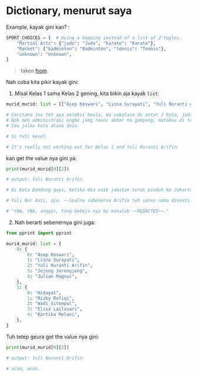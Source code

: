 # Dictionary, menurut saya

Example, kayak gini kan? :

```python
SPORT_CHOICES = {  # Using a mapping instead of a list of 2-tuples.
    "Martial Arts": {"judo": "Judo", "karate": "Karate"},
    "Racket": {"badminton": "Badminton", "tennis": "Tennis"},
    "unknown": "Unknown",
}
```

> taken [from](https://docs.djangoproject.com/en/dev/releases/5.0/).

Nah coba kita pikir kayak gini:

1. Misal Kelas 1 sama Kelas 2 gening, kita bikin aja kayak `list`:

```python
murid_murid: list = [["Asep Koswari", "Lisna Surayati", "Yuli Nuranti Arifin", "Jejeng Jerengjeng", "Julian Magnus"],["Hidayat", "Rizky Rofiqi", "Wadi Sitompul", "Elisa Lailasari", "Kartika Melani"]]

# Ceritana ieu teh aya seleksi heula, da sakolana di antar 2 kota, jadi teu di desa-desa teuing.
# Nah meh administrasi engke jang reuni akbar na gampang, matakna di tes aptitude.
# Ieu jalma kota atawa desa.

# Si Yuli kesel.

# It's really not working out for Kelas 1 and Yuli Nuranti Arifin.
```

kan get the value nya gini ya:

```python
print(murid_murid[0][2])

# output: Yuli Nuranti Arifin

# Di Kota Bandung guys, ketika dia naik jabatan terus pindah ke Jakarta, mau ganti nama.

# Yuli Nur Anti, aja. ~~Soalna sabenerna Arifin teh sanes nama dinasti kitu.~~

# "YNA, YNA, angger, tong bebeja nya bu masalah ~~REDACTED~~."
```

2. Nah berarti sebenernya gini juga:

```python
from pprint import pprint

murid_murid: list = {
    0: {
        0: "Asep Koswari",
        1: "Lisna Surayati",
        2: "Yuli Nuranti Arifin",
        3: "Jejeng Jerengjeng",
        4: "Julian Magnus",
    },
    1: {
        0: "Hidayat",
        1: "Rizky Rofiqi",
        2: "Wadi Sitompul",
        3: "Elisa Lailasari",
        4: "Kartika Melani",
    },
}
```

Tuh tetep geura get the value nya gini:

```python
print(murid_murid[0][2])

# output: Yuli Nuranti Arifin

# acan, acan.
```
